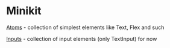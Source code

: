 # Minikit

[Atoms](https://github.com/lxchurbakov/snippets/blob/main/minikit/atoms.tsx) - collection of simplest elements like Text, Flex and such

[Inputs](https://github.com/lxchurbakov/snippets/blob/main/minikit/inputs.tsx) - collection of input elements (only TextInput) for now